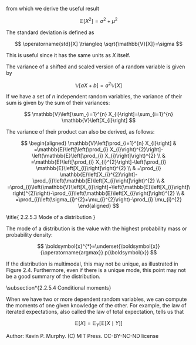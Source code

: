 from which we derive the useful result

$$
\mathbb{E}\left[X^{2}\right]=\sigma^{2}+\mu^{2}
$$

The standard deviation is defined as

$$
\operatorname{std}[X] \triangleq \sqrt{\mathbb{V}[X]}=\sigma
$$

This is useful since it has the same units as $X$ itself.

The variance of a shifted and scaled version of a random variable is given by

$$
\mathbb{V}[a X+b]=a^{2} \mathbb{V}[X]
$$

If we have a set of $n$ independent random variables, the variance of their sum is given by the sum of their variances:

$$
\mathbb{V}\left[\sum_{i=1}^{n} X_{i}\right]=\sum_{i=1}^{n} \mathbb{V}\left[X_{i}\right]
$$

The variance of their product can also be derived, as follows:

$$
\begin{aligned}
\mathbb{V}\left[\prod_{i=1}^{n} X_{i}\right] & =\mathbb{E}\left[\left(\prod_{i} X_{i}\right)^{2}\right]-\left(\mathbb{E}\left[\prod_{i} X_{i}\right]\right)^{2} \\
& =\mathbb{E}\left[\prod_{i} X_{i}^{2}\right]-\left(\prod_{i} \mathbb{E}\left[X_{i}\right]\right)^{2} \\
& =\prod_{i} \mathbb{E}\left[X_{i}^{2}\right]-\prod_{i}\left(\mathbb{E}\left[X_{i}\right]\right)^{2} \\
& =\prod_{i}\left(\mathbb{V}\left[X_{i}\right]+\left(\mathbb{E}\left[X_{i}\right]\right)^{2}\right)-\prod_{i}\left(\mathbb{E}\left[X_{i}\right]\right)^{2} \\
& =\prod_{i}\left(\sigma_{i}^{2}+\mu_{i}^{2}\right)-\prod_{i} \mu_{i}^{2}
\end{aligned}
$$

\title{
2.2.5.3 Mode of a distribution
}

The mode of a distribution is the value with the highest probability mass or probability density:

$$
\boldsymbol{x}^{*}=\underset{\boldsymbol{x}}{\operatorname{argmax}} p(\boldsymbol{x})
$$

If the distribution is multimodal, this may not be unique, as illustrated in Figure 2.4. Furthermore, even if there is a unique mode, this point may not be a good summary of the distribution.

\subsection*{2.2.5.4 Conditional moments}

When we have two or more dependent random variables, we can compute the moments of one given knowledge of the other. For example, the law of iterated expectations, also called the law of total expectation, tells us that

$$
\mathbb{E}[X]=\mathbb{E}_{Y}[\mathbb{E}[X \mid Y]]
$$

Author: Kevin P. Murphy. (C) MIT Press. CC-BY-NC-ND license
